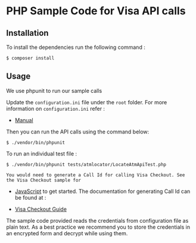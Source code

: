 # PHP Sample Code for Visa API calls

## Installation

To install the dependencies run the following command :

	$ composer install

## Usage

We use phpunit to run our sample calls

Update the `configuration.ini` file under the `root` folder. For more information on `configuration.ini` refer :

* [Manual](https://github.com/visa/SampleCode/wiki/Manual)

Then you can run the API calls using the command below:

    $ ./vendor/bin/phpunit

To run an individual test file :

	$ ./vendor/bin/phpunit tests/atmlocator/LocateAtmApiTest.php

	You would need to generate a Call Id for calling Visa Checkout. See the Visa Checkout sample for
*	[JavaScript](../../tree/master/vdp-javascript) to get started. The documentation for generating Call Id can be found at :	

* [Visa Checkout Guide](https://github.com/visa/SampleCode/wiki/Visa-Checkout)

The sample code provided reads the credentials from configuration file as plain text. As a best practice we recommend you to store the credentials in an encrypted form and decrypt while using them.
